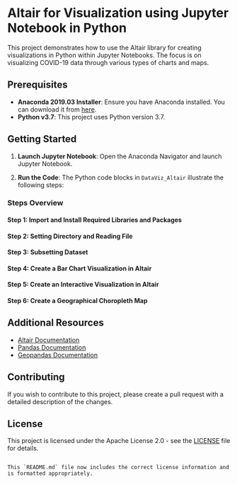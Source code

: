 
# Altair for Visualization using Jupyter Notebook in Python

This project demonstrates how to use the Altair library for creating visualizations in Python within Jupyter Notebooks. The focus is on visualizing COVID-19 data through various types of charts and maps.

## Prerequisites

- **Anaconda 2019.03 Installer**: Ensure you have Anaconda installed. You can download it from [here](https://www.anaconda.com/products/individual).
- **Python v3.7**: This project uses Python version 3.7.

## Getting Started

1. **Launch Jupyter Notebook**:
   Open the Anaconda Navigator and launch Jupyter Notebook.

2. **Run the Code**:
   The Python code blocks in `DataViz_Altair` illustrate the following steps:

### Steps Overview

#### Step 1: Import and Install Required Libraries and Packages
#### Step 2: Setting Directory and Reading File
#### Step 3: Subsetting Dataset
#### Step 4: Create a Bar Chart Visualization in Altair
#### Step 5: Create an Interactive Visualization in Altair
#### Step 6: Create a Geographical Choropleth Map

## Additional Resources

- [Altair Documentation](https://altair-viz.github.io/)
- [Pandas Documentation](https://pandas.pydata.org/pandas-docs/stable/)
- [Geopandas Documentation](https://geopandas.org/)

## Contributing

If you wish to contribute to this project, please create a pull request with a detailed description of the changes.

## License

This project is licensed under the Apache License 2.0 - see the [LICENSE](LICENSE) file for details.
```

This `README.md` file now includes the correct license information and is formatted appropriately.
